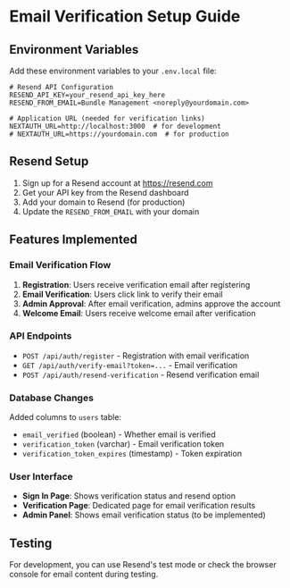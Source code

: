 # Email Verification Setup Guide

## Environment Variables

Add these environment variables to your `.env.local` file:

```env
# Resend API Configuration
RESEND_API_KEY=your_resend_api_key_here
RESEND_FROM_EMAIL=Bundle Management <noreply@yourdomain.com>

# Application URL (needed for verification links)
NEXTAUTH_URL=http://localhost:3000  # for development
# NEXTAUTH_URL=https://yourdomain.com  # for production
```

## Resend Setup

1. Sign up for a Resend account at https://resend.com
2. Get your API key from the Resend dashboard
3. Add your domain to Resend (for production)
4. Update the `RESEND_FROM_EMAIL` with your domain

## Features Implemented

### Email Verification Flow
1. **Registration**: Users receive verification email after registering
2. **Email Verification**: Users click link to verify their email
3. **Admin Approval**: After email verification, admins approve the account
4. **Welcome Email**: Users receive welcome email after verification

### API Endpoints
- `POST /api/auth/register` - Registration with email verification
- `GET /api/auth/verify-email?token=...` - Email verification
- `POST /api/auth/resend-verification` - Resend verification email

### Database Changes
Added columns to `users` table:
- `email_verified` (boolean) - Whether email is verified
- `verification_token` (varchar) - Email verification token
- `verification_token_expires` (timestamp) - Token expiration

### User Interface
- **Sign In Page**: Shows verification status and resend option
- **Verification Page**: Dedicated page for email verification results
- **Admin Panel**: Shows email verification status (to be implemented)

## Testing

For development, you can use Resend's test mode or check the browser console for email content during testing.